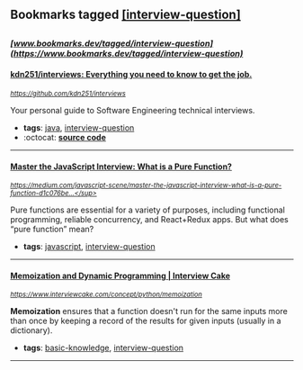 ## Bookmarks tagged [[interview-question]](https://www.bookmarks.dev/search?q=[interview-question])

_<sup><sup>[www.bookmarks.dev/tagged/interview-question](https://www.bookmarks.dev/tagged/interview-question)</sup></sup>_
---
#### [kdn251/interviews: Everything you need to know to get the job.](https://github.com/kdn251/interviews)
_<sup>https://github.com/kdn251/interviews</sup>_

Your personal guide to Software Engineering technical interviews. 
* **tags**: [java](../tagged/java.md), [interview-question](../tagged/interview-question.md)
* :octocat: **[source code](https://github.com/kdn251/interviews)**
---
#### [Master the JavaScript Interview: What is a Pure Function?](https://medium.com/javascript-scene/master-the-javascript-interview-what-is-a-pure-function-d1c076bec976)
_<sup>https://medium.com/javascript-scene/master-the-javascript-interview-what-is-a-pure-function-d1c076be...</sup>_

Pure functions are essential for a variety of purposes, including functional programming, reliable concurrency, and React+Redux apps. But what does “pure function” mean?
* **tags**: [javascript](../tagged/javascript.md), [interview-question](../tagged/interview-question.md)
---
#### [Memoization and Dynamic Programming | Interview Cake](https://www.interviewcake.com/concept/python/memoization)
_<sup>https://www.interviewcake.com/concept/python/memoization</sup>_

**Memoization** ensures that a function doesn't run for the same inputs more than once by keeping a record of the results for given inputs (usually in a dictionary).


* **tags**: [basic-knowledge](../tagged/basic-knowledge.md), [interview-question](../tagged/interview-question.md)
---
